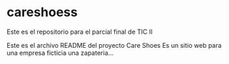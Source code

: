 # careshoess
Este es el repositorio para el parcial final de TIC II

Este es el archivo README del proyecto Care Shoes
Es un sitio web para una empresa ficticia
una zapateria...
